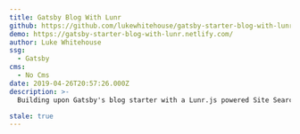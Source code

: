 ```yaml
---
title: Gatsby Blog With Lunr
github: https://github.com/lukewhitehouse/gatsby-starter-blog-with-lunr
demo: https://gatsby-starter-blog-with-lunr.netlify.com/
author: Luke Whitehouse
ssg:
  - Gatsby
cms:
  - No Cms
date: 2019-04-26T20:57:26.000Z
description: >-
  Building upon Gatsby's blog starter with a Lunr.js powered Site Search. https://gatsby-starter-blog-with-lunr.netlify.com/

stale: true
---
```

